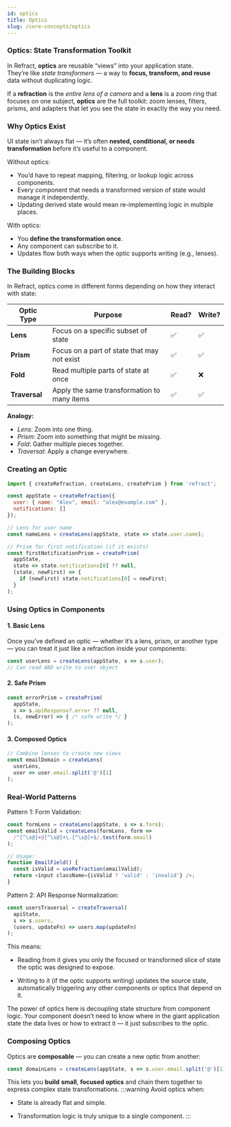 ```yaml
---
id: optics
title: Optics
slug: /core-concepts/optics
---
```

### Optics: State Transformation Toolkit

In Refract, **optics** are reusable “views” into your application state.  
They’re like *state transformers* — a way to **focus, transform, and reuse** data without duplicating logic.

If a **refraction** is the *entire lens of a camera* and a **lens** is a zoom ring that focuses on one subject, **optics** are the full toolkit: zoom lenses, filters, prisms, and adapters that let you see the state in exactly the way you need.

### Why Optics Exist

UI state isn’t always flat — it’s often **nested, conditional, or needs transformation** before it’s useful to a component.

Without optics:

- You’d have to repeat mapping, filtering, or lookup logic across components.
- Every component that needs a transformed version of state would manage it independently.
- Updating derived state would mean re-implementing logic in multiple places.

With optics:

- You **define the transformation once**.
- Any component can subscribe to it.
- Updates flow both ways when the optic supports writing (e.g., lenses).

### The Building Blocks

In Refract, optics come in different forms depending on how they interact with state:

| Optic Type       | Purpose                                     | Read? | Write? |
|------------------|---------------------------------------------|-------|--------|
| **Lens**         | Focus on a specific subset of state         | ✅    | ✅     |
| **Prism**        | Focus on a part of state that may not exist | ✅    | ✅     |
| **Fold**         | Read multiple parts of state at once        | ✅    | ❌     |
| **Traversal**    | Apply the same transformation to many items | ✅    | ✅     |

 **Analogy:**  
- *Lens*: Zoom into one thing.  
- *Prism*: Zoom into something that might be missing.  
- *Fold*: Gather multiple pieces together.  
- *Traversal*: Apply a change everywhere.

### Creating an Optic

```js
import { createRefraction, createLens, createPrism } from 'refract';

const appState = createRefraction({
  user: { name: "Alex", email: "alex@example.com" },
  notifications: []
});

// Lens for user name
const nameLens = createLens(appState, state => state.user.name);

// Prism for first notification (if it exists)
const firstNotificationPrism = createPrism(
  appState,
  state => state.notifications[0] ?? null,
  (state, newFirst) => {
    if (newFirst) state.notifications[0] = newFirst;
  }
);
```
### Using Optics in Components
#### 1. Basic Lens
Once you’ve defined an optic — whether it’s a lens, prism, or another type — you can treat it just like a refraction inside your components:
```js
const userLens = createLens(appState, s => s.user);
// Can read AND write to user object
```
#### 2. Safe Prism
```js
const errorPrism = createPrism(
  appState, 
  s => s.apiResponse?.error ?? null,
  (s, newError) => { /* safe write */ }
);
```
#### 3. Composed Optics
```js
// Combine lenses to create new views
const emailDomain = createLens(
  userLens, 
  user => user.email.split('@')[1]
);
```
### Real-World Patterns
Pattern 1: Form Validation:
```js
const formLens = createLens(appState, s => s.form);
const emailValid = createLens(formLens, form => 
  /^[^\s@]+@[^\s@]+\.[^\s@]+$/.test(form.email)
);

// Usage:
function EmailField() {
  const isValid = useRefraction(emailValid);
  return <input className={isValid ? 'valid' : 'invalid'} />;
}
```
Pattern 2: API Response Normalization:
```js
const usersTraversal = createTraversal(
  apiState,
  s => s.users,
  (users, updateFn) => users.map(updateFn)
);
```

This means:

- Reading from it gives you only the focused or transformed slice of state the optic was designed to      expose.

- Writing to it (if the optic supports writing) updates the source state, automatically triggering any other components or optics that depend on it.

The power of optics here is decoupling state structure from component logic.
Your component doesn’t need to know where in the giant application state the data lives or how to extract it — it just subscribes to the optic.
### Composing Optics
Optics are **composable** — you can create a new optic from another:
```jsx
const domainLens = createLens(appState, s => s.user.email.split('@')[1]);
```
This lets you **build** **small**, **focused optics** and chain them together to express complex state transformations.
:::warning
Avoid optics when:

- State is already flat and simple.

- Transformation logic is truly unique to a single component.
:::


